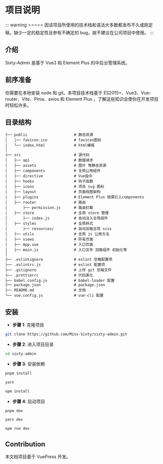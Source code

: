 # 项目说明

::: warning ⭐⭐⭐⭐⭐
因该项目所使用的技术栈和语法大多数都发布不久或刚定稿，缺少一定的稳定性且参有不确定的 bug，故不建议在公司项目中使用。
:::

## 介绍

Sixty-Admin 是基于 Vue3 和 Element Plus 的中后台管理系统。

## 前序准备

你需要在本地安装 node 和 git。本项目技术栈基于 ES2015+、Vue3、Vue-router、Vite、Pinia、axios 和 Element Plus ，了解这些知识会使你在开发项目时轻松许多。

## 目录结构

```shell
├── public                     # 静态资源
│   │── favicon.ico            # favicon图标
│   └── index.html             # html模板
│
├── src                        # 源代码
│   ├── api                    # 数据请求
│   ├── assets                 # 图片 等静态资源
│   ├── components             # 全局公用组件
│   ├── directive              # Vue指令
│   ├── hooks                  # 钩子函数
│   ├── icons                  # 项目 svg 图标
│   ├── layout                 # 页面视图架构
│   ├── plugins                # Element Plus 按需引入components
│   ├── router                 # 路由
│       ├── permission.js      # 路由拦截
│   ├── store                  # 全局 store 管理
│       ├── index.js           # 自动注入全局组件
│   ├── styles                 # 全局样式
│       ├── resources/         # 自动加载全局 scss
│   ├── utils                  # 全局 js 公用方法
│   ├── views                  # 所有页面
│   ├── App.vue                # 入口页面
│   ├── main.js                # 入口文件 加载组件 初始化等
│
├── .eslintignore              # eslint 忽略配置项
├── .eslintrc.js               # eslint 配置项
├── .gitignore                 # 上传 git 忽略文件
├── .prettierrc                # 代码美化
├── babel.config.js            # babel-loader 配置
├── package.json               # package.json
├── README.md                  # 文档
└── vue.config.js              # vue-cli 配置
```

## 安装

- **步骤 1**: 克隆项目

```bash
git clone https://github.com/Miss-Sixty/sixty-admin.git
```

- **步骤 2**: 进入项目目录

```bash
cd sixty-admin
```

- **步骤 3**: 安装依赖

<CodeGroup>
      <CodeGroupItem title="PNPM" active>

```bash
pnpm install
```

  </CodeGroupItem>
  <CodeGroupItem title="YARN" active>

```bash
yarn
```

</CodeGroupItem>
  <CodeGroupItem title="NPM" >

```bash
npm install
```

  </CodeGroupItem>
</CodeGroup>

- **步骤 4**: 启动项目

<CodeGroup>
    <CodeGroupItem title="PNPM" active>

```bash
pnpm dev
```

  </CodeGroupItem>
  <CodeGroupItem title="YARN" active>

```bash
yarn dev
```

  </CodeGroupItem>
  <CodeGroupItem title="NPM">

```bash
npm run dev
```

  </CodeGroupItem>
</CodeGroup>

## Contribution

本文档项目基于 VuePress 开发。
